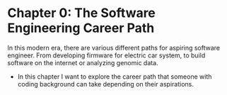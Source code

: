# Chapter 0: The Software Engineering Career Path

In this modern era, there are various different paths for aspiring software engineer. From developing firmware for electric car system, to build software on the internet or analyzing genomic data.

- In this chapter I want to explore the career path that someone with coding background can take depending on their aspirations.

